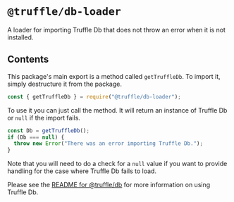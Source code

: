 # `@truffle/db-loader`

A loader for importing Truffle Db that does not throw an error when it is not installed.

## Contents

This package's main export is a method called `getTruffleDb`. To import it, simply
destructure it from the package.

```javascript
const { getTruffleDb } = require("@truffle/db-loader");
```

To use it you can just call the method. It will return an instance of Truffle Db
or `null` if the import fails.

```javascript
const Db = getTruffleDb();
if (Db === null) {
  throw new Error("There was an error importing Truffle Db.");
}
```

Note that you will need to do a check for a `null` value if you want to provide handling
for the case where Truffle Db fails to load.

Please see the [README for @truffle/db](https://github.com/trufflesuite/truffle/tree/develop/packages/db#truffledb)
for more information on using Truffle Db.
